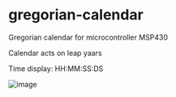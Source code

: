 # gregorian-calendar

Gregorian calendar for microcontroller MSP430

Calendar acts on leap yaars

Time display: HH:MM:SS:DS

![image](https://user-images.githubusercontent.com/82658699/191116471-a4c00f77-57e1-4ee0-a9b0-aeb11a46c41f.png)

